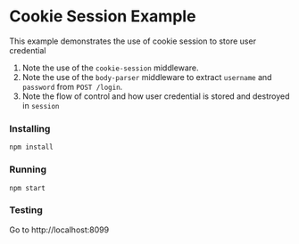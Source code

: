 # Cookie Session Example
This example demonstrates the use of cookie session to store user credential 

1. Note the use of the `cookie-session` middleware.
2. Note the use of the `body-parser` middleware to extract `username` and `password` from `POST /login`.
3. Note the flow of control and how user credential is stored and destroyed in `session`

### Installing
```
npm install
```
### Running
```
npm start
```
### Testing
Go to http://localhost:8099
